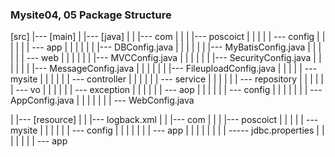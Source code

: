 ### Mysite04, 05 Package Structure


[src]
   |--- [main]
   |	|--- [java]
   |	|         |--- com
   |	|         |        |--- poscoict
   |	|         |        |          | --- config
   |	|         |        |          |          | --- app
   |	|         |        |          |          |        |--- DBConfig.java
   |	|         |        |          |          |        |--- MyBatisConfig.java
   |	|         |        |          |          | --- web
   |	|         |        |          |          |        |--- MVCConfig.java
   |	|         |        |          |          |        |--- SecurityConfig.java
   |	|         |        |          |          |        |--- MessageConfig.java
   |	|         |        |          |          |        |--- FileuploadConfig.java
   |	|         |        |          | --- mysite
   |	|         |        |          |          | --- controller
   |	|         |        |          |          | --- service
   |	|         |        |          |          | --- repository
   |	|         |        |          |          | --- vo
   |	|         |        |          |          | --- exception
   |	|         |        |          |          | --- aop
   |	|         |        |          |          | --- config
   |	|         |        |          |          |          | --- AppConfig.java
   |	|         |        |          |          |          | --- WebConfig.java

   |	|--- [resource]
   |	|         |--- logback.xml
   |	|         |--- com
   |	|         |        |--- poscoict
   |	|         |        |          | --- mysite
   |	|         |        |          |          | --- config
   |	|         |        |          |          |          | --- app
   |	|         |        |          |          |          |        | ----- jdbc.properties
   |	|         |        |          |          |          | --- app
